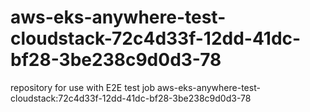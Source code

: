 # aws-eks-anywhere-test-cloudstack-72c4d33f-12dd-41dc-bf28-3be238c9d0d3-78
repository for use with E2E test job aws-eks-anywhere-test-cloudstack:72c4d33f-12dd-41dc-bf28-3be238c9d0d3-78
